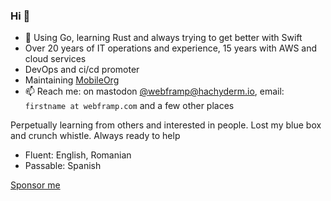 ### Hi 👋

<!--
**webframp/webframp** is a ✨ _special_ ✨ repository because its `README.md` (this file) appears on your GitHub profile.
-->

- 🌱 Using Go, learning Rust and always trying to get better with Swift
- Over 20 years of IT operations and experience, 15 years with AWS and cloud services
- DevOps and ci/cd promoter
- Maintaining [MobileOrg](https://github.com/MobileOrg/mobileorg/)
- 📫 Reach me: on mastodon [@webframp@hachyderm.io](https://hachyderm.io/web/@webframp), email: `firstname at webframp.com` and a few other places

Perpetually learning from others and interested in people.
Lost my blue box and crunch whistle.
Always ready to help

- Fluent: English, Romanian
- Passable: Spanish

[Sponsor me](https://github.com/sponsors/webframp/)

